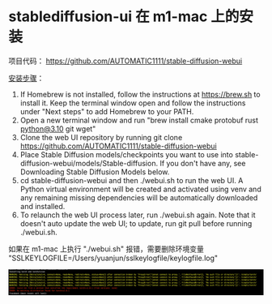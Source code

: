 # stablediffusion-ui 在 m1-mac 上的安装

项目代码：
https://github.com/AUTOMATIC1111/stable-diffusion-webui

[安装步骤](https://github.com/AUTOMATIC1111/stable-diffusion-webui/wiki/Installation-on-Apple-Silicon)：

1. If Homebrew is not installed, follow the instructions at https://brew.sh to install it. Keep the terminal window open and follow the instructions under "Next steps" to add Homebrew to your PATH.
2. Open a new terminal window and run "brew install cmake protobuf rust python@3.10 git wget"
3. Clone the web UI repository by running git clone https://github.com/AUTOMATIC1111/stable-diffusion-webui
4. Place Stable Diffusion models/checkpoints you want to use into stable-diffusion-webui/models/Stable-diffusion. If you don't have any, see Downloading Stable Diffusion Models below.
5. cd stable-diffusion-webui and then ./webui.sh to run the web UI. A Python virtual environment will be created and activated using venv and any remaining missing dependencies will be automatically downloaded and installed.
6. To relaunch the web UI process later, run ./webui.sh again. Note that it doesn't auto update the web UI; to update, run git pull before running ./webui.sh.

如果在 m1-mac 上执行 "./webui.sh" 报错，需要删除环境变量 "SSLKEYLOGFILE=/Users/yuanjun/sslkeylogfile/keylogfile.log"

![Alt text](image.png)
